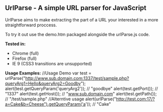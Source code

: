 UrlParse - A simple URL parser for JavaScript
---------------------
UrlParse aims to make extracting the part of a URL your interested in a more straightforward proccess.

To try it out use the demo.htm packaged alongside the urlParse.js code.

**Tested in:**
* Chrome (full)
* Firefox (full)
* IE 9 (CSS3 transitions are unsupported)

**Usage Examples:**
    //Usage Demo
    var test = urlParse("http://www.sub.domain.com:1337/test/sample.php?queryArg1=Hello&queryArg2=Goodby");
    alert(test.getQueryParam('queryArg2')); // "goodbye"
    alert(test.getPort()); // "1337"
    alert(test.getHost()); // "www.sub.domain.com"
    alert(test.getPath()); // "/test/sample.php"
    //Alterntive usage
    alert(urlParse("http://test.com:17/?a=Cake&b=Cheese").getQueryParam('a')); // "Cake"